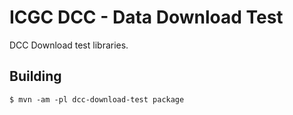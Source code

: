 # ICGC DCC - Data Download Test

DCC Download test libraries.

## Building

`$ mvn -am -pl dcc-download-test package`


